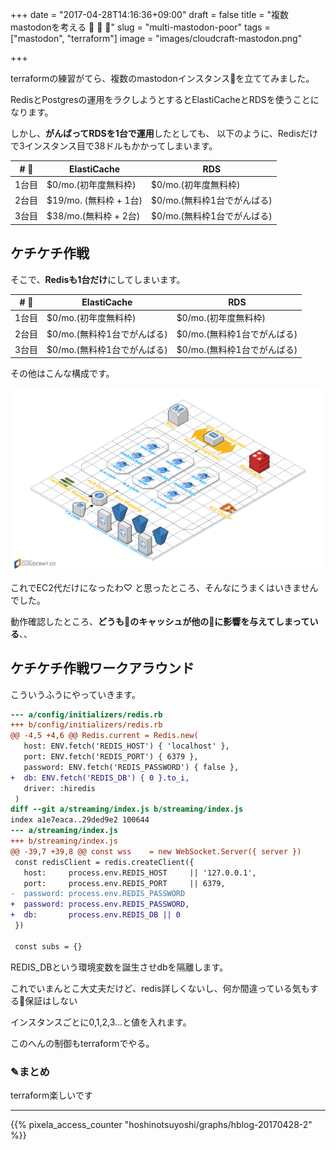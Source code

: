 +++
date = "2017-04-28T14:16:36+09:00"
draft = false
title = "複数mastodonを考える 🐘   🐘   🐘"
slug = "multi-mastodon-poor"
tags = ["mastodon", "terraform"]
image = "images/cloudcraft-mastodon.png"

+++

terraformの練習がてら、複数のmastodonインスタンス🐘を立ててみました。

<!--more-->

RedisとPostgresの運用をラクしようとするとElastiCacheとRDSを使うことになります。

しかし、**がんばってRDSを1台で運用**したとしても、
以下のように、Redisだけで3インスタンス目で38ドルもかかってしまいます。

| # 🐘   | ElastiCache    | RDS                |
|-----|----------------|--------------------|
| 1台目 | $0/mo.(初年度無料枠)   | $0/mo.(初年度無料枠)        |
| 2台目 | $19/mo. (無料枠 + 1台) | $0/mo.(無料枠1台でがんばる) |
| 3台目 | $38/mo.(無料枠 + 2台) | $0/mo.(無料枠1台でがんばる) |

## ケチケチ作戦

そこで、**Redisも1台だけ**にしてしまいます。

| # 🐘   | ElastiCache    | RDS                |
|-----|----------------|--------------------|
| 1台目 | $0/mo.(初年度無料枠)   | $0/mo.(初年度無料枠)        |
| 2台目 | $0/mo.(無料枠1台でがんばる) | $0/mo.(無料枠1台でがんばる) |
| 3台目 | $0/mo.(無料枠1台でがんばる) | $0/mo.(無料枠1台でがんばる) |


その他はこんな構成です。

<img alt="slack" src="/images/cloudcraft-mastodon.png" width=1600>


これでEC2代だけになったわ♡ と思ったところ、そんなにうまくはいきませんでした。

動作確認したところ、**どうも🐘のキャッシュが他の🐘に影響を与えてしまっている**、、

## ケチケチ作戦ワークアラウンド

こういうふうにやっていきます。

```diff
--- a/config/initializers/redis.rb
+++ b/config/initializers/redis.rb
@@ -4,5 +4,6 @@ Redis.current = Redis.new(
   host: ENV.fetch('REDIS_HOST') { 'localhost' },
   port: ENV.fetch('REDIS_PORT') { 6379 },
   password: ENV.fetch('REDIS_PASSWORD') { false },
+  db: ENV.fetch('REDIS_DB') { 0 }.to_i,
   driver: :hiredis
 )
diff --git a/streaming/index.js b/streaming/index.js
index a1e7eaca..29ded9e2 100644
--- a/streaming/index.js
+++ b/streaming/index.js
@@ -39,7 +39,8 @@ const wss    = new WebSocket.Server({ server })
 const redisClient = redis.createClient({
   host:     process.env.REDIS_HOST     || '127.0.0.1',
   port:     process.env.REDIS_PORT     || 6379,
-  password: process.env.REDIS_PASSWORD
+  password: process.env.REDIS_PASSWORD,
+  db:       process.env.REDIS_DB || 0
 })

 const subs = {}
```

REDIS_DBという環境変数を誕生させdbを隔離します。

これでいまんとこ大丈夫だけど、redis詳しくないし、何か間違っている気もする🎲保証はしない

インスタンスごとに0,1,2,3...と値を入れます。

このへんの制御もterraformでやる。

### ✎まとめ

terraform楽しいです
<script type="text/javascript" src="/js/prism.js" async></script>

---

{{% pixela_access_counter "hoshinotsuyoshi/graphs/hblog-20170428-2" %}}
